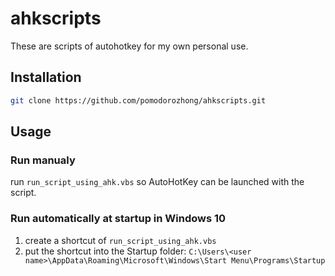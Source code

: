 # ahkscripts
These are scripts of autohotkey for my own personal use.

## Installation
```sh
git clone https://github.com/pomodorozhong/ahkscripts.git
```

## Usage
### Run manualy
run `run_script_using_ahk.vbs` so AutoHotKey can be launched with the script.

### Run automatically at startup in Windows 10
1. create a shortcut of `run_script_using_ahk.vbs`
2. put the shortcut into the Startup folder: `C:\Users\<user name>\AppData\Roaming\Microsoft\Windows\Start Menu\Programs\Startup`
